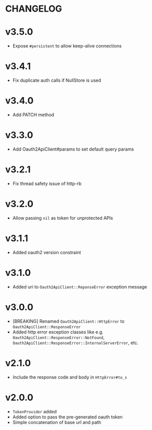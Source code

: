 
# CHANGELOG

# v3.5.0

* Expose `#persistent` to allow keep-alive connections

# v3.4.1

* Fix duplicate auth calls if NullStore is used

# v3.4.0

* Add PATCH method

# v3.3.0

* Add Oauth2ApiClient#params to set default query params

# v3.2.1

* Fix thread safety issue of http-rb

# v3.2.0

* Allow passing `nil` as token for unprotected APIs

# v3.1.1

* Added oauth2 version constraint

# v3.1.0

* Added uri to `Oauth2ApiClient::ReponseError` exception message

# v3.0.0

* [BREAKING] Renamed `Oauth2ApiClient::HttpError` to
  `Oauth2ApiClient::ResponseError`
* Added http error exception classes like e.g.
  `Oauth2ApiClient::ResponseError::NotFound`,
  `Oauth2ApiClient::ResponseError::InternalServerError`, etc.

# v2.1.0

* Include the response code and body in `HttpError#to_s`

# v2.0.0

* `TokenProvider` added
* Added option to pass the pre-generated oauth token
* Simple concatenation of base url and path
